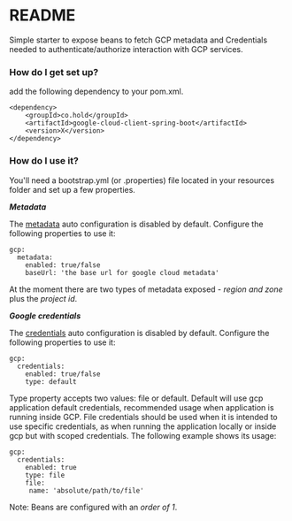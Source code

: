 # README #

Simple starter to expose beans to fetch GCP metadata and Credentials needed to authenticate/authorize interaction with GCP
services.

### How do I get set up? ###

add the following dependency to your pom.xml.

    <dependency>
        <groupId>co.hold</groupId>
        <artifactId>google-cloud-client-spring-boot</artifactId>
        <version>X</version>
    </dependency>
    
### How do I use it? ###
You'll need a bootstrap.yml (or .properties) file located in your resources folder and set up a few properties.

***Metadata***

The [metadata](https://cloud.google.com/compute/docs/storing-retrieving-metadata) auto configuration is disabled by default.
Configure the following properties to use it:

    gcp:
      metadata:
        enabled: true/false
        baseUrl: 'the base url for google cloud metadata'

At the moment there are two types of metadata exposed - *region and zone* plus the *project id*. 

***Google credentials***

The [credentials](https://cloud.google.com/docs/authentication/production) auto configuration is disabled by default.
Configure the following properties to use it:

    gcp:
      credentials:
        enabled: true/false
        type: default

Type property accepts two values: file or default. Default will use gcp application default credentials, recommended usage when 
application is running inside GCP. File credentials should be used when it is intended to use specific credentials, as when running
the application locally or inside gcp but with scoped credentials. The following example shows its usage:

    gcp:
      credentials:
        enabled: true
        type: file
        file:
         name: 'absolute/path/to/file'

Note: Beans are configured with an *order of 1*.
